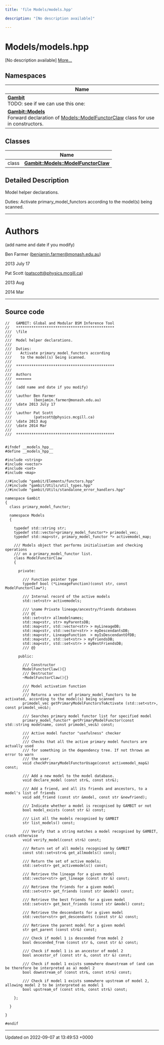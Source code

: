 ```yaml
---
title: 'file Models/models.hpp'

description: "[No description available]"

---
```


# Models/models.hpp



[No description available] [More...](#detailed-description)

## Namespaces

| Name           |
| -------------- |
| **[Gambit](/documentation/code/namespaces/namespacegambit/)** <br>TODO: see if we can use this one:  |
| **[Gambit::Models](/documentation/code/namespaces/namespacegambit_1_1models/)** <br>Forward declaration of [Models::ModelFunctorClaw]() class for use in constructors.  |

## Classes

|                | Name           |
| -------------- | -------------- |
| class | **[Gambit::Models::ModelFunctorClaw](/documentation/code/classes/classgambit_1_1models_1_1modelfunctorclaw/)**  |

## Detailed Description


Model helper declarations.

Duties: Activate primary_model_functors according to the model(s) being scanned.



------------------


# Authors

(add name and date if you modify)

Ben Farmer ([benjamin.farmer@monash.edu.au](mailto:benjamin.farmer@monash.edu.au)) 

2013 July 17

Pat Scott ([patscott@physics.mcgill.ca](mailto:patscott@physics.mcgill.ca)) 

2013 Aug 

2014 Mar



------------------




## Source code

```
//   GAMBIT: Global and Modular BSM Inference Tool
//   *********************************************
///  \file
///
///  Model helper declarations.
///  
///  Duties:
///    Activate primary_model_functors according 
///    to the model(s) being scanned.
///
///  *********************************************
///
///  Authors
///  =======
///
///  (add name and date if you modify)
///
///  \author Ben Farmer
///          (benjamin.farmer@monash.edu.au)
///  \date 2013 July 17
///
///  \author Pat Scott
///          (patscott@physics.mcgill.ca)
///  \date 2013 Aug
///  \date 2014 Mar
///
///  *********************************************


#ifndef __models_hpp__
#define __models_hpp__

#include <string>
#include <vector>
#include <set>
#include <map>

//#include "gambit/Elements/functors.hpp"
//#include "gambit/Utils/util_types.hpp"
//#include "gambit/Utils/standalone_error_handlers.hpp"

namespace Gambit
{
  class primary_model_functor;

  namespace Models
  {
     
    typedef std::string str;
    typedef std::vector<primary_model_functor*> primodel_vec;
    typedef std::map<str, primary_model_functor *> activemodel_map;

    /// Models object that performs initialisation and checking operations
    /// on a primary_model_functor list.
    class ModelFunctorClaw
    {

      private:

        /// Function pointer type
        typedef bool (*LineageFunction)(const str, const ModelFunctorClaw*);

        /// Internal record of the active models
        std::set<str> activemodels;         

        /// \name Private lineage/ancestry/friends databases
        /// @{
        std::set<str> allmodelnames;
        std::map<str, str> myParentsDB;
        std::map<str, std::vector<str> > myLineageDB;
        std::map<str, std::vector<str> > myDescendantsDB;
        std::map<str, LineageFunction  > myIsDescendantOfDB;
        std::map<str, std::set<str> > myFriendsDB;
        std::map<str, std::set<str> > myBestFriendsDB;
        /// @}

      public:

        /// Constructor
        ModelFunctorClaw(){}
        /// Destructor
        ~ModelFunctorClaw(){}
        
        /// Model activation function
        ///
        /// Returns a vector of primary_model_functors to be activated, according to the model(s) being scanned
        primodel_vec getPrimaryModelFunctorsToActivate (std::set<str>, const primodel_vec&);
       
        /// Searches primary model functor list for specified model
        primary_model_functor* getPrimaryModelFunctor(const std::string modelname, const primodel_vec&) const;
  
        /// Active model functor "usefulness" checker
        ///
        /// Checks that all the active primary model functors are actually used 
        /// for something in the dependency tree. If not throws an error to warn
        /// the user.
        void checkPrimaryModelFunctorUsage(const activemodel_map&) const;
        
        /// Add a new model to the model database.
        void declare_model (const str&, const str&);

        /// Add a friend, and all its friends and ancestors, to a model's list of friends
        void add_friend (const str &model, const str &newfriend);

        /// Indicate whether a model is recognised by GAMBIT or not
        bool model_exists (const str &) const; 

        /// List all the models recognised by GAMBIT
        str list_models() const;

        /// Verify that a string matches a model recognised by GAMBIT, crash otherwise
        void verify_model(const str&) const;

        /// Return set of all models recognised by GAMBIT
        const std::set<str>& get_allmodels() const;

        /// Return the set of active models;
        std::set<str> get_activemodels() const;

        /// Retrieve the lineage for a given model
        std::vector<str> get_lineage (const str &) const;

        /// Retrieve the friends for a given model
        std::set<str> get_friends (const str &model) const;

        /// Retrieve the best friends for a given model
        std::set<str> get_best_friends (const str &model) const;

        /// Retrieve the descendants for a given model
        std::vector<str> get_descendants (const str &) const;
        
        /// Retrieve the parent model for a given model
        str get_parent (const str&) const;

        /// Check if model 1 is descended from model 2
        bool descended_from (const str &, const str &) const;

        /// Check if model 1 is an ancestor of model 2
        bool ancestor_of (const str &, const str &) const;

        /// Check if model 1 exists somewhere downstream of (and can be therefore be interpreted as a) model 2
        bool downstream_of (const str&, const str&) const;

        /// Check if model 1 exists somewhere upstream of model 2, allowing model 2 to be interpreted as model 1
        bool upstream_of (const str&, const str&) const;

    };
 
  }

}

#endif
```


-------------------------------

Updated on 2022-09-07 at 13:49:53 +0000
